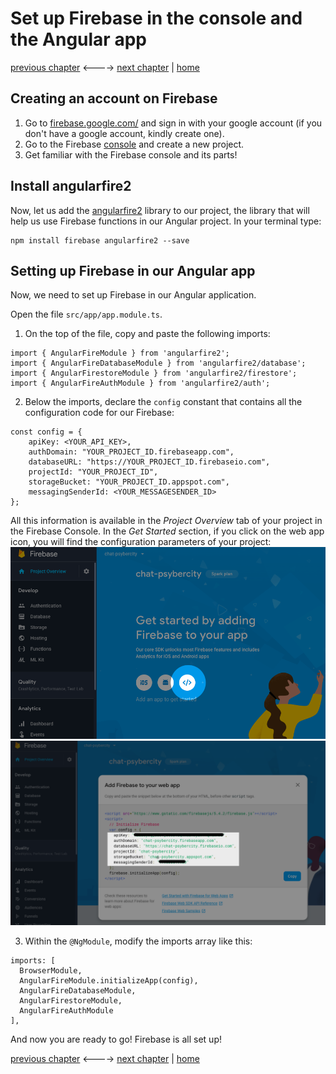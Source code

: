 # Set up Firebase in the console and the Angular app

[previous chapter](Chapter_03.md) <----> [next chapter](Chapter_05.md) | [home](README.md)

## Creating an account on Firebase

1. Go to [firebase.google.com/](https://firebase.google.com/) and sign in with your
google account (if you don't have a google account, kindly create one).
2. Go to the Firebase [console](https://console.firebase.google.com/) and
create a new project.
3. Get familiar with the Firebase console and its parts!

## Install angularfire2

Now, let us add the [angularfire2](https://github.com/angular/angularfire2) library
to our project, the library that will help
us use Firebase functions in our Angular project.
In your terminal type:
```
npm install firebase angularfire2 --save
```

## Setting up Firebase in our Angular app

Now, we need to set up Firebase in our Angular application.

Open the file `src/app/app.module.ts`.

1. On the top of the file, copy and paste the following imports:
```
import { AngularFireModule } from 'angularfire2';
import { AngularFireDatabaseModule } from 'angularfire2/database';
import { AngularFirestoreModule } from 'angularfire2/firestore';
import { AngularFireAuthModule } from 'angularfire2/auth';
```

2. Below the imports, declare the `config` constant that contains all the configuration
code for our Firebase:

```
const config = {
    apiKey: <YOUR_API_KEY>,
    authDomain: "YOUR_PROJECT_ID.firebaseapp.com",
    databaseURL: "https://YOUR_PROJECT_ID.firebaseio.com",
    projectId: "YOUR_PROJECT_ID",
    storageBucket: "YOUR_PROJECT_ID.appspot.com",
    messagingSenderId: <YOUR_MESSAGESENDER_ID>
};
```

All this information is available in the *Project Overview* tab of your project
in the Firebase Console.
In the *Get Started* section, if you click on the web app icon, you will find the
configuration parameters of your project:
![Web Icon on Console](img/fbconsole1.png)
![Config Parameters](img/fbconsole2.png)

3. Within the `@NgModule`, modify the imports array like this:
```
imports: [
  BrowserModule,
  AngularFireModule.initializeApp(config),
  AngularFireDatabaseModule,
  AngularFirestoreModule,
  AngularFireAuthModule
],
```


And now you are ready to go!
Firebase is all set up!

[previous chapter](Chapter_03.md) <----> [next chapter](Chapter_05.md) | [home](README.md)

